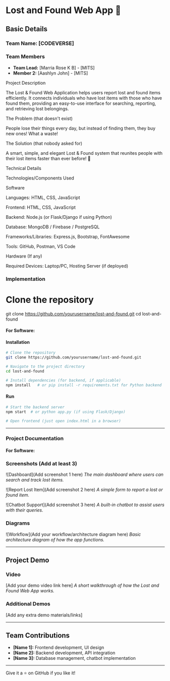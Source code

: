 # Lost and Found Web App 🎯

## Basic Details
### Team Name: [CODEVERSE]

### Team Members
- **Team Lead:** [Marria Rose K B] - [MITS]
- **Member 2:** [Aashlyn John] - [MITS]

Project Description

The Lost & Found Web Application helps users report lost and found items efficiently. It connects individuals who have lost items with those who have found them, providing an easy-to-use interface for searching, reporting, and retrieving lost belongings.

The Problem (that doesn't exist)

People lose their things every day, but instead of finding them, they buy new ones! What a waste!

The Solution (that nobody asked for)

A smart, simple, and elegant Lost & Found system that reunites people with their lost items faster than ever before! 🚀

Technical Details

Technologies/Components Used

Software

Languages: HTML, CSS, JavaScript

Frontend: HTML, CSS, JavaScript

Backend: Node.js (or Flask/Django if using Python)

Database: MongoDB / Firebase / PostgreSQL

Frameworks/Libraries: Express.js, Bootstrap, FontAwesome

Tools: GitHub, Postman, VS Code

Hardware (If any)

Required Devices: Laptop/PC, Hosting Server (if deployed)

### Implementation
# Clone the repository
git clone https://github.com/yourusername/lost-and-found.git
cd lost-and-found
#### For Software:

#### Installation
```bash
# Clone the repository
git clone https://github.com/yourusername/lost-and-found.git

# Navigate to the project directory
cd lost-and-found

# Install dependencies (for backend, if applicable)
npm install   # or pip install -r requirements.txt for Python backend
```

#### Run
```bash
# Start the backend server
npm start  # or python app.py (if using Flask/Django)

# Open frontend (just open index.html in a browser)
```

---

### Project Documentation
#### For Software:

### Screenshots (Add at least 3)
![Dashboard](Add screenshot 1 here)
*The main dashboard where users can search and track lost items.*

![Report Lost Item](Add screenshot 2 here)
*A simple form to report a lost or found item.*

![Chatbot Support](Add screenshot 3 here)
*A built-in chatbot to assist users with their queries.*

### Diagrams
![Workflow](Add your workflow/architecture diagram here)
*Basic architecture diagram of how the app functions.*

---

## Project Demo
### Video
[Add your demo video link here]
*A short walkthrough of how the Lost and Found Web App works.*

### Additional Demos
[Add any extra demo materials/links]

---

## Team Contributions
- **[Name 1]:** Frontend development, UI design
- **[Name 2]:** Backend development, API integration
- **[Name 3]:** Database management, chatbot implementation

---

Give it a ⭐ on GitHub if you like it!

